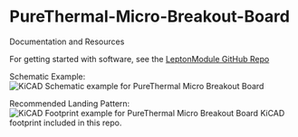 # PureThermal-Micro-Breakout-Board 
Documentation and Resources

For getting started with software, see the [LeptonModule GitHub Repo](https://github.com/groupgets/LeptonModule)

Schematic Example:
![KiCAD Schematic example for PureThermal Micro Breakout Board](https://github.com/griffin175/PureThermal-Micro-Breakout-Board/blob/main/Microbob-kicad-schematic.png?raw=true)

Recommended Landing Pattern:
![KiCAD Footprint example for PureThermal Micro Breakout Board](https://github.com/griffin175/PureThermal-Micro-Breakout-Board/blob/main/Microbob-kicad-footprint.png?raw=true)
KiCAD footprint included in this repo.
